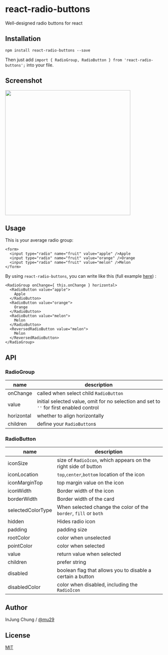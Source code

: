 # react-radio-buttons
Well-designed radio buttons for react

## Installation
```
npm install react-radio-buttons --save
```
Then just add `import { RadioGroup, RadioButton } from 'react-radio-buttons';` into your file.

## Screenshot
<img src="https://raw.githubusercontent.com/mu29/react-radio-button/master/example/example.png" width="400" />

## Usage
This is your average radio group:
```
<form>
  <input type="radio" name="fruit" value="apple" />Apple
  <input type="radio" name="fruit" value="orange" />Orange
  <input type="radio" name="fruit" value="melon" />Melon
</form>
```
By using `react-radio-buttons`, you can write like this (full example [here](https://github.com/mu29/react-radio-buttons/blob/master/example/example.jsx)) :
```
<RadioGroup onChange={ this.onChange } horizontal>
  <RadioButton value="apple">
    Apple
  </RadioButton>
  <RadioButton value="orange">
    Orange
  </RadioButton>
  <RadioButton value="melon">
    Melon
  </RadioButton>
  <ReversedRadioButton value="melon">
    Melon
  </ReversedRadioButton>
</RadioGroup>
```

## API
### RadioGroup
| name     | description    |
|----------|----------------|
|onChange|called when select child `RadioButton`|
|value|initial selected value, omit for no selection and set to `''` for first enabled control|
|horizontal|whether to align horizontally|
|children|define your `RadioButton`s|

### RadioButton
| name     | description    |
|----------|----------------|
|iconSize|size of `RadioIcon`, which appears on the right side of button|
|iconLocation|`top`,`center`,`bottom` location of the icon|
|iconMarginTop| top margin value on the icon |
|iconWidth| Border width of the icon |
|borderWidth | Border width of the card |
| selectedColorType| When selected change the color of the `border`, `fill` or `both` | 
|hidden| Hides radio icon
|padding|padding size|
|rootColor|color when unselected|
|pointColor|color when selected|
|value|return value when selected|
|children|prefer string|
|disabled|boolean flag that allows you to disable a certain a button|
|disabledColor|color when disabled, including the `RadioIcon`|

## Author

InJung Chung / [@mu29](http://mu29.github.io/)

## License

[MIT](./LICENSE)
